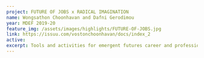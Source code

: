 ```yaml
---
project: FUTURE OF JOBS x RADICAL IMAGINATION
name: Wongsathon Choonhavan and Dafni Gerodimou
year: MDEF 2019-20
feature_img: /assets/images/highlights/FUTURE-OF-JOBS.jpg
link: https://issuu.com/vostonchoonhavan/docs/index_2
active:
excerpt: Tools and activities for emergent futures career and professional guidance
---
```

